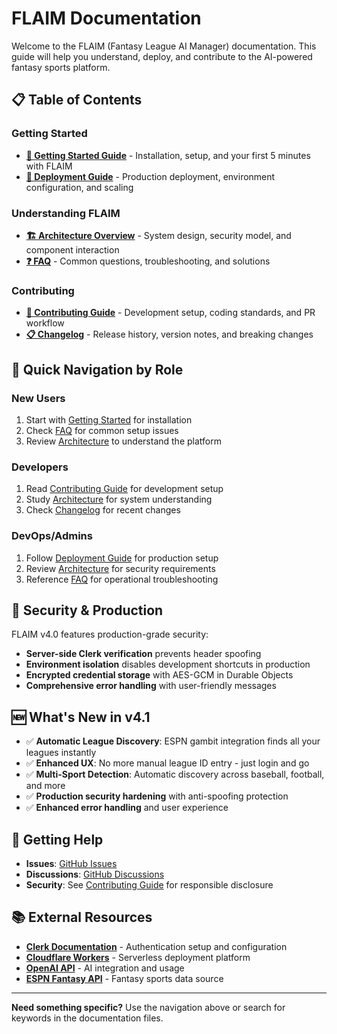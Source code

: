# FLAIM Documentation

Welcome to the FLAIM (Fantasy League AI Manager) documentation. This guide will help you understand, deploy, and contribute to the AI-powered fantasy sports platform.

## 📋 Table of Contents

### Getting Started
- **[📖 Getting Started Guide](getting-started.md)** - Installation, setup, and your first 5 minutes with FLAIM
- **[🚀 Deployment Guide](deployment.md)** - Production deployment, environment configuration, and scaling

### Understanding FLAIM
- **[🏗️ Architecture Overview](architecture.md)** - System design, security model, and component interaction
- **[❓ FAQ](faq.md)** - Common questions, troubleshooting, and solutions

### Contributing
- **[🤝 Contributing Guide](contributing.md)** - Development setup, coding standards, and PR workflow
- **[📋 Changelog](changelog.md)** - Release history, version notes, and breaking changes

## 🎯 Quick Navigation by Role

### **New Users**
1. Start with [Getting Started](getting-started.md) for installation
2. Check [FAQ](faq.md) for common setup issues
3. Review [Architecture](architecture.md) to understand the platform

### **Developers** 
1. Read [Contributing Guide](contributing.md) for development setup
2. Study [Architecture](architecture.md) for system understanding
3. Check [Changelog](changelog.md) for recent changes

### **DevOps/Admins**
1. Follow [Deployment Guide](deployment.md) for production setup
2. Review [Architecture](architecture.md) for security requirements
3. Reference [FAQ](faq.md) for operational troubleshooting

## 🔐 Security & Production

FLAIM v4.0 features production-grade security:
- **Server-side Clerk verification** prevents header spoofing
- **Environment isolation** disables development shortcuts in production
- **Encrypted credential storage** with AES-GCM in Durable Objects
- **Comprehensive error handling** with user-friendly messages

## 🆕 What's New in v4.1

- ✅ **Automatic League Discovery**: ESPN gambit integration finds all your leagues instantly
- ✅ **Enhanced UX**: No more manual league ID entry - just login and go
- ✅ **Multi-Sport Detection**: Automatic discovery across baseball, football, and more
- ✅ **Production security hardening** with anti-spoofing protection
- ✅ **Enhanced error handling** and user experience

## 🤝 Getting Help

- **Issues**: [GitHub Issues](https://github.com/yourusername/flaim/issues)
- **Discussions**: [GitHub Discussions](https://github.com/yourusername/flaim/discussions)
- **Security**: See [Contributing Guide](contributing.md#security) for responsible disclosure

## 📚 External Resources

- **[Clerk Documentation](https://clerk.com/docs)** - Authentication setup and configuration
- **[Cloudflare Workers](https://developers.cloudflare.com/workers/)** - Serverless deployment platform
- **[OpenAI API](https://platform.openai.com/docs)** - AI integration and usage
- **[ESPN Fantasy API](https://fantasy.espn.com)** - Fantasy sports data source

---

**Need something specific?** Use the navigation above or search for keywords in the documentation files.